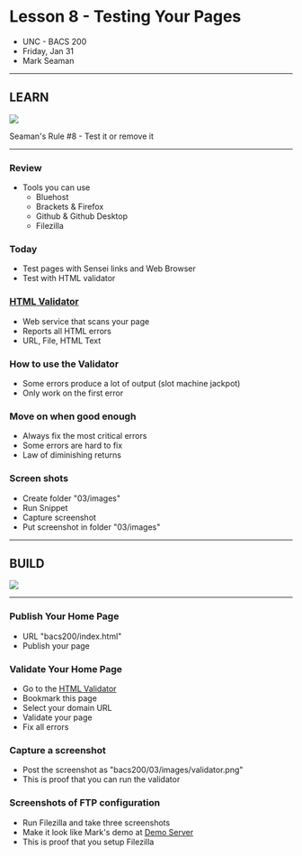 # Lesson 8 - Testing Your Pages

* UNC - BACS 200
* Friday, Jan 31
* Mark Seaman


---

## LEARN

![](img/Bear_Logo.png)

Seaman's Rule #8 - Test it or remove it

---

### Review
* Tools you can use
    * Bluehost
    * Brackets & Firefox
    * Github & Github Desktop 
    * Filezilla

### Today
* Test pages with Sensei links and Web Browser
* Test with HTML validator

### [HTML Validator](https://validator.w3.org/)
* Web service that scans your page
* Reports all HTML errors
* URL, File, HTML Text

### How to use the Validator
* Some errors produce a lot of output (slot machine jackpot)
* Only work on the first error

### Move on when good enough
* Always fix the most critical errors
* Some errors are hard to fix
* Law of diminishing returns

### Screen shots
* Create folder "03/images"
* Run Snippet
* Capture screenshot
* Put screenshot in folder "03/images"

---

## BUILD

![](img/Bear_Logo.png)

---

### Publish Your Home Page
* URL "bacs200/index.html"
* Publish your page

### Validate Your Home Page
* Go to the [HTML Validator](https://validator.w3.org/)
* Bookmark this page
* Select your domain URL
* Validate your page
* Fix all errors

### Capture a screenshot
* Post the screenshot as "bacs200/03/images/validator.png"
* This is proof that you can run the validator

### Screenshots of FTP configuration
* Run Filezilla and take three screenshots
* Make it look like Mark's demo at [Demo Server](https://unco-bacs.org/bacs200/03/)
* This is proof that you setup Filezilla

